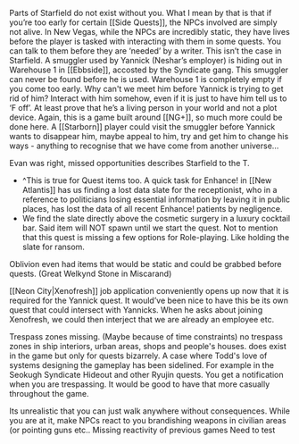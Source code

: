 Parts of Starfield do not exist without you. What I mean by that is that if you’re too early for certain [[Side Quests]], the NPCs involved are simply not alive. 
In New Vegas, while the NPCs are incredibly static, they have lives before the player is tasked with interacting with them in some quests. 
	You can talk to them before they are ‘needed’ by a writer. 
This isn’t the case in Starfield. A smuggler used by Yannick (Neshar’s employer) is hiding out in Warehouse 1 in [[Ebbside]], accosted by the Syndicate gang. This smuggler can never be found before he is used. Warehouse 1 is completely empty if you come too early. 
	Why can't we meet him before Yannick is trying to get rid of him? Interact with him somehow, even if it is just to have him tell us to ‘F off’. At least prove that he’s a living person in your world and not a plot device. 
Again, this is a game built around [[NG+]], so much more could be done here. A [[Starborn]] player could visit the smuggler before Yannick wants to disappear him, maybe appeal to him, try and get him to change his ways - anything to recognise that we have come from another universe…

Evan was right, missed opportunities describes Starfield to the T.

+ ^This is true for Quest items too. A quick task for Enhance! in [[New Atlantis]] has us finding a lost data slate for the receptionist, who in a reference to politicians losing essential information by leaving it in public places, has lost the data of all recent Enhance! patients by negligence. 
+ We find the slate directly above the cosmetic surgery in a luxury cocktail bar. Said item will NOT spawn until we start the quest. Not to mention that this quest is missing a few options for Role-playing. Like holding the slate for ransom. 

Oblivion even had items that would be static and could be grabbed before quests. (Great Welkynd Stone in Miscarand)

[[Neon City|Xenofresh]] job application conveniently opens up now that it is required for the Yannick quest. It would’ve been nice to have this be its own quest that could intersect with Yannicks. When he asks about joining Xenofresh, we could then interject that we are already an employee etc.

Trespass zones missing. (Maybe because of time constraints) no trespass zones in ship interiors, urban areas, shops and people's houses.
	 does exist in the game but only for quests bizarrely. A case where Todd's love of systems designing the gameplay has been sidelined. 
		 For example in the Seokugh Syndicate Hideout and other Ryujin quests. You get a notification when you are trespassing. It would be good to have that more casually throughout the game.
	 
Its unrealistic that you can just walk anywhere without consequences. While you are at it, make NPCs react to you brandishing weapons in civilian areas (or pointing guns etc.. Missing reactivity of previous games 
	Need to test
